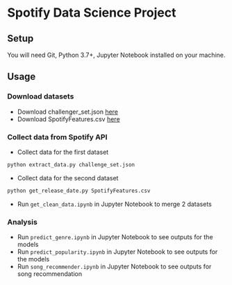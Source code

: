 # Spotify Data Science Project

## Setup
You will need Git, Python 3.7+, Jupyter Notebook installed on your machine.

## Usage

### Download datasets
* Download challenger_set.json [here](https://www.aicrowd.com/challenges/spotify-million-playlist-dataset-challenge)
* Download SpotifyFeatures.csv [here](https://www.kaggle.com/zaheenhamidani/ultimate-spotify-tracks-db)

### Collect data from Spotify API
* Collect data for the first dataset
```bash
python extract_data.py challenge_set.json
```
* Collect data for the second dataset
```bash
python get_release_date.py SpotifyFeatures.csv
```
* Run `get_clean_data.ipynb` in Jupyter Notebook to merge 2 datasets

### Analysis
* Run `predict_genre.ipynb` in Jupyter Notebook to see outputs for the models
* Run `predict_popularity.ipynb` in Jupyter Notebook to see outputs for the models
* Run `song_recommender.ipynb` in Jupyter Notebook to see outputs for song recommendation


